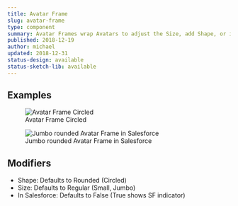 ```yaml
---
title: Avatar Frame
slug: avatar-frame
type: component
summary: Avatar Frames wrap Avatars to adjust the Size, add Shape, or indicate a status such as "In Salesforce".
published: 2018-12-19
author: michael
updated: 2018-12-31
status-design: available
status-sketch-lib: available
---
```


##  Examples

<figure>
    <img src="/static/images/avatar-frame-circled.png" alt="Avatar Frame Circled">
    <figcaption>Avatar Frame Circled</figcaption>
</figure>

<figure>
    <img src="/static/images/avatar-frame-rounded-jumbo.png" alt="Jumbo rounded Avatar Frame in Salesforce">
    <figcaption>Jumbo rounded Avatar Frame in Salesforce</figcaption>
</figure>

## Modifiers
* Shape: Defaults to Rounded (Circled)
* Size: Defaults to Regular (Small, Jumbo)
* In Salesforce: Defaults to False (True shows SF indicator)